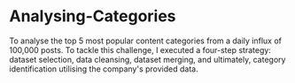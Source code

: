 # Analysing-Categories
 To analyse the top 5 most popular content categories from a daily influx of 100,000 posts. To tackle this challenge, I executed a four-step strategy: dataset selection, data cleansing, dataset merging, and ultimately, category identification utilising the company's provided data.
